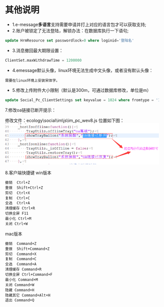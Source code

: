 # 其他说明

* 1.e-message**多语言**支持需要申请并打上对应的语言包才可以获取支持;
* 2.账户被锁定了无法登陆，解锁办法：在数据库执行一下语句;

```sql
update HrmResource set passwordlock=0 where loginid='登陆名'
```

* 3.消息撤回最大期限设置：

```sql
ClientSet.maxWithdrawTime = 1200000
```

* 4.emessage默认头像，linux环境无法生成中文头像，或者没有默认头像：

`需要在linux环境上安装宋体字。`

* 5.修改上传附件大小限制（默认是300m，可通过数据库修改，单位是m）

```sql
update Social_Pc_ClientSettings set keyvalue = 1024 where fromtype = '1' and keytitle = 'maxAccUploadSize';
```

7.修改oa链接已断开提示：

修改文件：ecology\social\im\js\im_pc_wev8.js
位置如下图：
![修改位置](/image/c1/修改客户端连接断开提醒.png "Title")

8.客户端快捷键
win版本

```txt
撤销  Ctrl+Z
重做  Shift+Ctrl+Z
剪切  Ctrl+X
复制  Ctrl+C
全选  Ctrl+A
清理缓存 Ctrl+R
切换全屏 F11
最小化 Ctrl+M
关闭 Ctrl+W
```

mac版本

```txt
撤销  Command+Z
重做  Shift+Command+Z
剪切  Command+X
复制  Command+C
全选  Command+A
清理缓存 Command+R
切换全屏 Ctrl+Command+F
最小化 Command+M
关闭 Command+W
隐藏 Command+H
隐藏其它 Command+Alt+H
退出 Command+Q
```